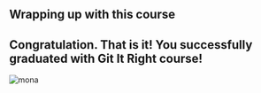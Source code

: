## Wrapping up with this course




## Congratulation. That is it! You successfully graduated with Git It Right course!

![mona](https://user-images.githubusercontent.com/5396174/187010589-a9cbdd9f-f9eb-4e3b-bac0-4abeb8714e8d.png) 
